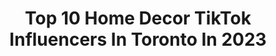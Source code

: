 ---
title: Top 10 Home Decor TikTok Influencers In Toronto In 2023
description: >-
  Find top home decor TikTok influencers in Toronto in 2023. Most popular hashtags: #fyp #homedecor #toronto #tiktokdiy.
platform: TikTok
hits: 21
text_top: See the most popular TikTok influencers on inBeat.
text_bottom: Our platform holds 21 TikTok influencers like this in Toronto, Canada for you to pitch.
profiles:
  - username: "lizzi.mov"
    fullname: >-
      Liz Kapran
    bio: >-
      my life + jokes + tips 💅🏼 lizzi@musetheagency.com follow me on IG: @lizzi.jpg
    location: "Canada"
    followers: 448800
    engagement: 916
    commentsToLikes: 0.010199
    id: ck7zo4oe0hrk80j788dym2w4m
    verified: false
    hashtags: "#fyp, #hairtutorials, #homedecor, #beforeandafter"
  - username: "sigh.renity"
    fullname: >-
      Sighrenity🌙
    bio: >-
      🦋
    location: "Canada"
    followers: 128800
    engagement: 473
    commentsToLikes: 0.021031
    id: cka0yw6j8d1bg0i78gt3retl9
    verified: false
    hashtags: "#foryou, #pole, #foryoupage, #fyp"
  - username: "nehahaxo"
    fullname: >-
      Neha
    bio: >-
      CEO of dressing up,eating out ALOT, hauls and DIY’s If that’s you.. follow me☝️
    location: "Canada"
    followers: 4167
    engagement: 466
    commentsToLikes: 0.044805
    id: ckaury299x05d0j23kcv1fif9
    verified: false
    hashtags: "#indian, #starbuckshack, #starbucks, #makeuphaul"
  - username: "samanthalajeunesse_"
    fullname: >-
      Samantha-Rose
    bio: >-
      Instagram: samanthalajeunesse_
    location: "Canada"
    followers: 12700
    engagement: 1622
    commentsToLikes: 0.029867
    id: ck9nieahrgv4w0j78vmacxnsm
    verified: false
    hashtags: "#pourtoi, #bestie, #fyp, #magiefondvert"
  - username: "entyse"
    fullname: >-
      Mama Hamo
    bio: >-
      More on Instagram ⤴️ Mama Hamo ‘QAHWA’ Candle Bold & Brewtiful DM us on IG.
    location: "Canada"
    followers: 235600
    engagement: 939
    commentsToLikes: 0.117729
    id: ckaifngb2xnpw0i78d2kdgmuh
    verified: false
    hashtags: "#cookiesandwich, #thankyou, #gift, #reaction"
  - username: "emscourtney"
    fullname: >-
      Emma
    bio: >-
      Lover of interior design, baking, travel, fitness & cats 📍Toronto
    location: "Canada"
    followers: 3263
    engagement: 771
    commentsToLikes: 0.088157
    id: ckace9kecltqt0i78fzu4m3f9
    verified: false
    hashtags: "#tiktokdiy, #catsoftiktok, #xyzabc, #homediy"
  - username: "letitiakiu"
    fullname: >-
      Letitia Kiu
    bio: >-
      ☆ Thrift, Fashion & DIY ☆ YT & IG: @letitiakiu Toronto
    location: "Canada"
    followers: 9928
    engagement: 1055
    commentsToLikes: 0.044757
    id: ck9818tumau510j78l0v2d07y
    verified: false
    hashtags: "#holidaydecor, #diyhomedecor, #diy, #tiktokdiy"
  - username: "klevismhm"
    fullname: >-
      Klevis Murati
    bio: >-
      Toronto🇨🇦 20 for legal reasons, these are jokes
    location: "Canada"
    followers: 3882
    engagement: 656
    commentsToLikes: 0.049494
    id: ckdszej38r9mf0j23fron9sb7
    verified: false
    hashtags: "#fyp, #wipeitdown, #duet, #nfyp"
  - username: "mandervillegallery"
    fullname: >-
      James Manderville
    bio: >-
      Photographer - in galleries in Toronto and Los Angeles
    location: "Canada"
    followers: 4191
    engagement: 692
    commentsToLikes: 0.040098
    id: cka0yvs5icxue0i78w4etbobx
    verified: false
    hashtags: "#fyp, #shopping, #scary, #decor"
  - username: "sarahjenkinsxo"
    fullname: >-
      Sarah Jenkins
    bio: >-
      Hey, my name is Sarah ✌🏼 I make daily vlogs about my life 🎥 🇨🇦 Toronto / 24
    location: "Canada"
    followers: 91200
    engagement: 1091
    commentsToLikes: 0.018802
    id: ck90r2h2bkuzv0j787dqdtqt8
    verified: false
    hashtags: "#dailyroutine, #bedtimeroutine, #dailyvlogger, #nightin"
---